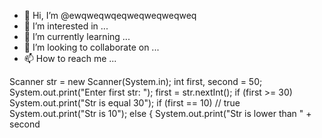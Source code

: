 - 👋 Hi, I’m @ewqweqwqeqweqweqweqweq
- 👀 I’m interested in ...
- 🌱 I’m currently learning ...
- 💞️ I’m looking to collaborate on ...
- 📫 How to reach me ...

<!---
ewqweqwqeqweqweqweqweq/ewqweqwqeqweqweqweqweq is a ✨ special ✨ repository because its `README.md` (this file) appears on your GitHub profile.
You can click the Preview link to take a look at your changes.
--->
Scanner str = new Scanner(System.in);
        int first, second = 50;
        System.out.print("Enter first str: ");
        first = str.nextInt();
        if (first >= 30)
            System.out.print("Str is equal 30");
            if (first == 10) // true
                System.out.print("Str is 10");
            else {
                System.out.print("Str is lower than " + second
                

